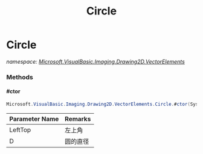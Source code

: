 ﻿---
title: Circle
---

# Circle
_namespace: [Microsoft.VisualBasic.Imaging.Drawing2D.VectorElements](N-Microsoft.VisualBasic.Imaging.Drawing2D.VectorElements.html)_





### Methods

#### #ctor
```csharp
Microsoft.VisualBasic.Imaging.Drawing2D.VectorElements.Circle.#ctor(System.Drawing.Point,System.Int32,Microsoft.VisualBasic.Imaging.GDIPlusDeviceHandle,System.Drawing.Color)
```


|Parameter Name|Remarks|
|--------------|-------|
|LeftTop|左上角|
|D|圆的直径|




